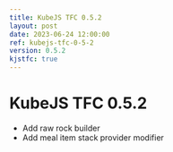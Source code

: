 ```yaml
---
title: KubeJS TFC 0.5.2
layout: post
date: 2023-06-24 12:00:00
ref: kubejs-tfc-0-5-2
version: 0.5.2
kjstfc: true
---
```


# KubeJS TFC 0.5.2

- Add raw rock builder
- Add meal item stack provider modifier

